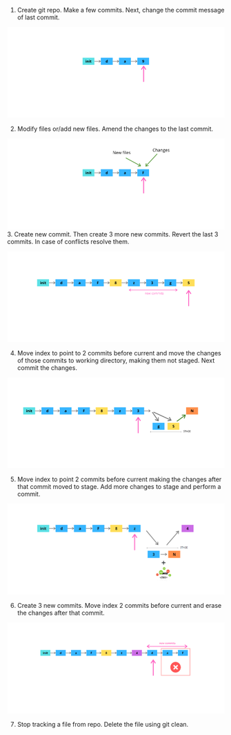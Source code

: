 1. Create git repo. Make a few commits. Next, change the commit message of last commit.

![task 1](images/task-1.png)

2. Modify files or/add new files. Amend the changes to the last commit.

![task 2](images/task-2.png)
3. Create new commit. Then create 3 more new commits. Revert the last 3 commits. In case of conflicts resolve them.

![task 3](images/task-3.png)

4. Move index to point to 2 commits before current and move the changes of those commits to working directory, making them not staged. Next commit the changes.

![task 4](images/task-4.png)

5. Move index to point 2 commits before current making the changes after that commit moved to stage. Add more changes to stage and perform a commit.

![task 5](images/task-5.png)

6. Create 3 new commits. Move index 2 commits before current and erase the changes after that commit.

![task 6](images/task-6.png)

7. Stop tracking a file from repo. Delete the file using git clean.
